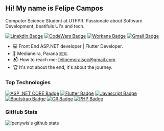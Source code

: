 ## Hi! My name is Felipe Campos 
Computer Science Student at UTFPR. 
Passionate about Software Development, beatifuls UI's and tech.

[![Linekdin Badge](https://img.shields.io/badge/-Linekdin-blue?style=flat-square&logo=Linkedin&logoColor=white&link=https:https://www.linkedin.com/in/felipemoraisoc/)](https://www.linkedin.com/in/felipemoraisoc/) [![CodeWars Badge](https://img.shields.io/badge/-Codewars-grey?style=flat-square&logo=codewars&logoColor=red&link=https://www.codewars.com/users/FelipeMoraisOC)](https://www.codewars.com/users/FelipeMoraisOC) [![Workana Badge](https://img.shields.io/badge/-Workana-blue?style=flat-square&logo=google&logoColor=white&link=https:https://www.workana.com/freelancer/9242f2b66f39e5fcfe6e6fe9aee9e1dd)](https://www.workana.com/freelancer/9242f2b66f39e5fcfe6e6fe9aee9e1dd) 
[![Gmail Badge](https://img.shields.io/badge/-Gmail-c14438?style=flat-square&logo=Gmail&logoColor=white&link=mailto:felipemoraisoc@gmail.com)](mailto:felipemoraisoc@gmail.com)

- 💻 Front End ASP.NET developer | Flutter Developer.
- 📌 Medianeira, Paraná 🇧🇷.
- 📬 How to reach me: felipemoraisoc@gmail.com.
- 🏆 It's not about the end, it's about the journey. 



### Top Technologies

<!--TODO: Make technologies links takes you to repositories-->
[![ASP .NET CORE Badge](https://img.shields.io/badge/-ASP_.NET_CORE-512BD4?style=for-the-badge&labelColor=white&logo=.net&logoColor=512BD4)](#)
[![Flutter Badge](https://img.shields.io/badge/-Flutter-45D1FF?style=for-the-badge&labelColor=white&logo=flutter&logoColor=45D1FF)](#)
[![Javascript Badge](https://img.shields.io/badge/-Javascript-F0DB4F?style=for-the-badge&labelColor=black&logo=javascript&logoColor=F0DB4F)](#)
[![Bootstrap Badge](https://img.shields.io/badge/-BootStrap-6A429C?style=for-the-badge&labelColor=black&logo=bootstrap&logoColor=6A429C)](#)
[![C# Badge](https://img.shields.io/badge/-Csharp-009404?style=for-the-badge&labelColor=black&logo=csharp&logoColor=009404)](#)
[![PHP Badge](https://img.shields.io/badge/-PHP-8993C1?style=for-the-badge&labelColor=black&logo=php&logoColor=8993C1)](#)

### GitHub Stats

![Ipenywis's github stats](https://github-readme-stats.vercel.app/api?username=FelipeMoraisOC&count_private=true&theme=dracula&hide=contribs,prs)

<!-- ### Profile Visits

<!-- ![visitors](https://visitor-badge.glitch.me/badge?page_id=FelipeMoraisOC)  




